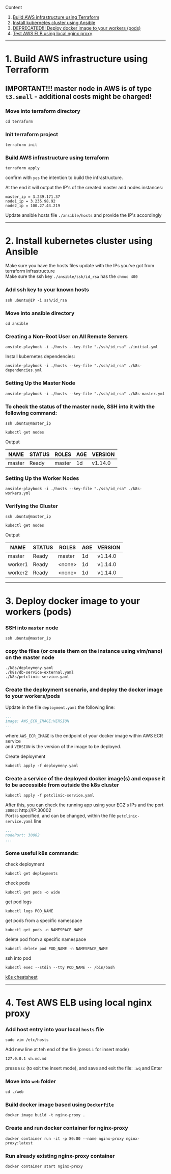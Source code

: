 Content  
1. [Build AWS infrastructure using Terraform](#aws-infrastructure)  
2. [Install kubernetes cluster using Ansible](#install-k8s)
3. [DEPRECATED!!! Deploy docker image to your workers (pods)](#deploy-k8s)
4. [Test AWS ELB using local nginx proxy](#nginx)

---

# <a name="aws-infrastructure"></a>1. Build AWS infrastructure using Terraform

## IMPORTANT!!! master node in AWS is of type `t3.small`  - additional costs might be charged!

### Move into terraform directory  
```shell
cd terraform
```

### Init terraform project  
```shell
terraform init
```

### Build AWS infrastructure using terraform  
```shell
terraform apply
```

confirm with `yes` the intention to build the infrastructure.

At the end it will output the IP's of the created master and nodes instances:

```
master_ip = 3.239.171.37
node1_ip = 3.235.98.92
node2_ip = 100.27.43.219
```

Update ansible hosts file `./ansible/hosts` and provide the IP's accordingly


---

# <a name="install-k8s"></a>2. Install kubernetes cluster using Ansible

Make sure you have the hosts files update with the IPs you've got from terraform infrastructure  
Make sure the ssh key `./ansible/ssh/id_rsa` has the `chmod 400`  

### Add ssh key to your known hosts  
```shell
ssh ubuntu@IP -i ssh/id_rsa
```

### Move into ansible directory  
```shell
cd ansible
```

### Creating a Non-Root User on All Remote Servers  
```shell
ansible-playbook -i ./hosts --key-file "./ssh/id_rsa" ./initial.yml
```

Install kubernetes dependencies:  
```shell
ansible-playbook -i ./hosts --key-file "./ssh/id_rsa" ./k8s-dependencies.yml
```

### Setting Up the Master Node  
```shell
ansible-playbook -i ./hosts --key-file "./ssh/id_rsa" ./k8s-master.yml
```

### To check the status of the master node, SSH into it with the following command:  
```shell
ssh ubuntu@master_ip
```
  
```shell
kubectl get nodes
```

Output

| NAME   | STATUS | ROLES  | AGE | VERSION |
| -------|--------|--------|-----|---------|
| master | Ready  | master | 1d  | v1.14.0 |


### Setting Up the Worker Nodes  
```shell
ansible-playbook -i ./hosts --key-file "./ssh/id_rsa" ./k8s-workers.yml
```

### Verifying the Cluster  
```shell
ssh ubuntu@master_ip
```
  
```shell
kubectl get nodes
```

Output

| NAME    | STATUS | ROLES        | AGE | VERSION |
| --------|--------|--------------|-----|---------|
| master  | Ready  | master       | 1d  | v1.14.0 |
| worker1 | Ready  | &lt;none&gt; | 1d  | v1.14.0 |
| worker2 | Ready  | &lt;none&gt; | 1d  | v1.14.0 |


---

# <a name="deploy-k8s"></a>3. Deploy docker image to your workers (pods)

### SSH into `master` node  
```shell
ssh ubuntu@master_ip
```

### copy the files (or create them on the instance using vim/nano) on the master node
```
./k8s/deploymeny.yaml
./k8s/db-service-external.yaml
./k8s/petclinic-service.yaml
```

### Create the deployment scenario, and deploy the docker image to your workers/pods
Update in the file `deployment.yaml` the following line:
```yaml
...
image: AWS_ECR_IMAGE:VERSION
...
```
where `AWS_ECR_IMAGE` is the endpoint of your docker image within AWS ECR service  
and `VERSION` is the version of the image to be deployed.  

Create deployment  
```shell
kubectl apply -f deploymeny.yaml
```
  
### Create a service of the deployed docker image(s) and expose it to be accessible from outside the k8s cluster  
```shell
kubectl apply -f petclinic-service.yaml
```

After this, you can check the running app using your EC2's IPs and the port `30002`: http://IP:30002  
Port is specified, and can be changed, within the file `petclinic-service.yaml` line  
```yaml
...
nodePort: 30002
...
```

  
### Some useful k8s commands:
check deployment  
```shell
kubectl get deployments
```

check pods
```shell
kubectl get pods -o wide
```

get pod logs
```shell
kubectl logs POD_NAME 
```

get pods from a specific namespace
````shell
kubectl get pods -n NAMESPACE_NAME
````

delete pod from a specific namespace
````shell
kubectl delete pod POD_NAME -n NAMESPACE_NAME
````

ssh into pod  
```shell
kubectl exec --stdin --tty POD_NAME -- /bin/bash
```
  
  
[k8s cheatsheet](https://kubernetes.io/docs/reference/kubectl/cheatsheet/)


---

# <a name="nginx"></a>4. Test AWS ELB using local nginx proxy

### Add host entry into your local `hosts` file
````shell
sudo vim /etc/hosts
````
  
Add new line at teh end of the file (press `i` for insert mode)  
````shell
127.0.0.1 vh.md.md
````
press `Esc` (to exit the insert mode), and save and exit the file: `:wq` and Enter

### Move into `web` folder  
````shell
cd ./web
````

### Build docker image based using `Dockerfile`  
```shell
docker image build -t nginx-proxy .
```

### Create and run docker container for nginx-proxy  
````shell
docker container run -it -p 80:80 --name nginx-proxy nginx-proxy:latest
````

### Run already existing nginx-proxy container  
````shell
docker container start nginx-proxy
````

